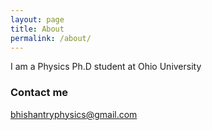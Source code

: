 ```yaml
---
layout: page
title: About
permalink: /about/
---
```


I am a Physics Ph.D student at Ohio University


### Contact me

[bhishantryphysics@gmail.com](mailto:bhishantryphysics@gmail.com)
